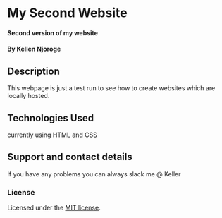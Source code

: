 # My Second Website
#### Second version of my website
#### By Kellen Njoroge
## Description
 This webpage is just a test run to see how to create websites which are locally hosted.
## Technologies Used
currently using HTML and CSS
## Support and contact details
If you have any problems you can always slack me @ Keller
### License
Licensed under the [MIT license](LICENSE).
